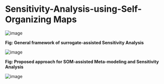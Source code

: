 # Sensitivity-Analysis-using-Self-Organizing Maps

![image](https://github.com/deepanshuIITM/Sensitivity-Analysis-using-iSOM/assets/137225940/de142735-63fa-4f1c-8132-248f9fe99f70)

**Fig\: General framework of surrogate-assisted Sensitivity Analysis**

![image](https://github.com/deepanshuIITM/Sensitivity-Analysis-using-iSOM/assets/137225940/7da9b291-7b98-458a-81bb-9d8ba9cb8a34)

**Fig: Proposed approach for SOM-assisted Meta-modeling and Sensitivity Analysis**

![image](https://github.com/deepanshuIITM/Sensitivity-Analysis-using-iSOM/assets/137225940/c8d72ebe-4a7a-4202-aa07-5022ad37c860)


